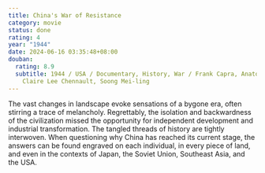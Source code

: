 ```yaml
---
title: China's War of Resistance
category: movie
status: done
rating: 4
year: "1944"
date: 2024-06-16 03:35:48+08:00
douban:
  rating: 8.9
  subtitle: 1944 / USA / Documentary, History, War / Frank Capra, Anatole Litvak /
    Claire Lee Chennault, Soong Mei-ling
---
```


The vast changes in landscape evoke sensations of a bygone era, often stirring a trace of melancholy. Regrettably, the isolation and backwardness of the civilization missed the opportunity for independent development and industrial transformation. The tangled threads of history are tightly interwoven. When questioning why China has reached its current stage, the answers can be found engraved on each individual, in every piece of land, and even in the contexts of Japan, the Soviet Union, Southeast Asia, and the USA.
